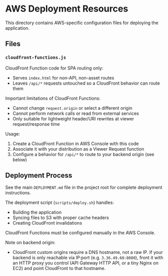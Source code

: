 # AWS Deployment Resources

This directory contains AWS-specific configuration files for deploying the application.

## Files

### `cloudfront-functions.js`
CloudFront Function code for SPA routing only:
- Serves `index.html` for non-API, non-asset routes
- Leaves `/api/*` requests untouched so a CloudFront behavior can route them

Important limitations of CloudFront Functions:
- Cannot change `request.origin` or select a different origin
- Cannot perform network calls or read from external services
- Only suitable for lightweight header/URI rewrites at viewer request/response time

Usage:
1. Create a CloudFront Function in AWS Console with this code
2. Associate it with your distribution as a Viewer Request function
3. Configure a behavior for `/api/*` to route to your backend origin (see below)

## Deployment Process

See the main `DEPLOYMENT.md` file in the project root for complete deployment instructions.

The deployment script (`scripts/deploy.sh`) handles:
- Building the application
- Syncing files to S3 with proper cache headers
- Creating CloudFront invalidations

CloudFront Functions must be configured manually in the AWS Console.

Note on backend origin:
- CloudFront custom origins require a DNS hostname, not a raw IP. If your backend is only reachable via IP:port (e.g. `3.36.49.60:8080`), front it with an HTTP proxy you control (API Gateway HTTP API, or a tiny Nginx on EC2) and point CloudFront to that hostname.

